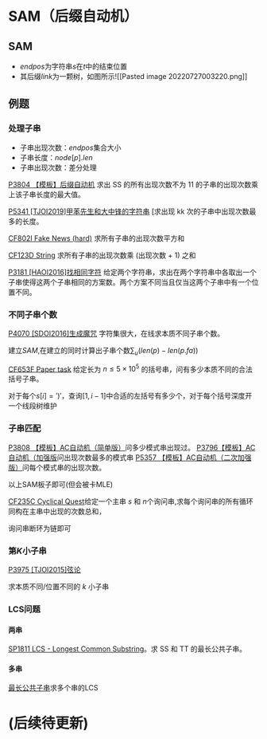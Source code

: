 # SAM（后缀自动机）

## SAM
- $endpos$为字符串$s$在$t$中的结束位置
- 其后缀$link$为一颗树，如图所示![[Pasted image 20220727003220.png]]

## 例题
### 处理子串

- 子串出现次数：$endpos$集合大小
- 子串长度：$node[p].len$
- 子串出现次数：差分处理


[P3804 【模板】后缀自动机](https://www.luogu.org/problemnew/show/P3804)
求出 SS 的所有出现次数不为 11 的子串的出现次数乘上该子串长度的最大值。

[P5341 [TJOI2019]甲苯先生和大中锋的字符串](https://www.luogu.com.cn/problem/P5341)
[求出现 kk 次的子串中出现次数最多的长度。

[CF802I Fake News (hard)](https://www.luogu.com.cn/problem/CF802I) 求所有子串的出现次数平方和

[CF123D String](https://www.luogu.com.cn/problem/CF123D) 求所有子串的出现次数乘 (出现次数 + 1) 之和

[P3181 [HAOI2016]找相同字符](https://www.luogu.com.cn/problem/P3181)
给定两个字符串，求出在两个字符串中各取出一个子串使得这两个子串相同的方案数。两个方案不同当且仅当这两个子串中有一个位置不同。

### 不同子串个数

 [P4070 [SDOI2016]生成魔咒](https://www.luogu.com.cn/problem/P4070)
字符集很大，在线求本质不同子串个数。

建立$SAM$,在建立的同时计算出子串个数$\sum_u(len(p)-len(p.fa))$


[CF653F Paper task](https://www.luogu.com.cn/problem/CF653F)
给定长为 $n≤5×10^5$ 的括号串，问有多少本质不同的合法括号子串。

对于每个$s[i]=')'$，查询$[1,i-1]$中合适的左括号有多少个，对于每个括号深度开一个线段树维护

### 子串匹配

[P3808 【模板】AC自动机（简单版）](https://www.luogu.com.cn/problem/P3808)问多少模式串出现过。
[P3796【模板】AC 自动机（加强版](https://www.luogu.com.cn/problem/P3796)问出现次数最多的模式串
[P5357 【模板】AC自动机（二次加强版）](https://www.luogu.com.cn/problem/P5357)问每个模式串的出现次数。

以上SAM板子即可(但会被卡MLE)

[CF235C Cyclical Quest](https://www.luogu.com.cn/problem/CF235C)给定一个主串 $s$ 和 $n$个询问串,求每个询问串的所有循环同构在主串中出现的次数总和，

询问串断环为链即可

### 第$K$小子串

[P3975 [TJOI2015]弦论](https://www.luogu.com.cn/problem/P3975)

求本质不同/位置不同的 $k$ 小子串

### LCS问题

#### 两串

[SP1811 LCS - Longest Common Substring](https://www.luogu.com.cn/problem/SP1811)。求 SS 和 TT 的最长公共子串。

#### 多串

[最长公共子串](https://www.acwing.com/problem/content/2813/)求多个串的LCS


# (后续待更新)




